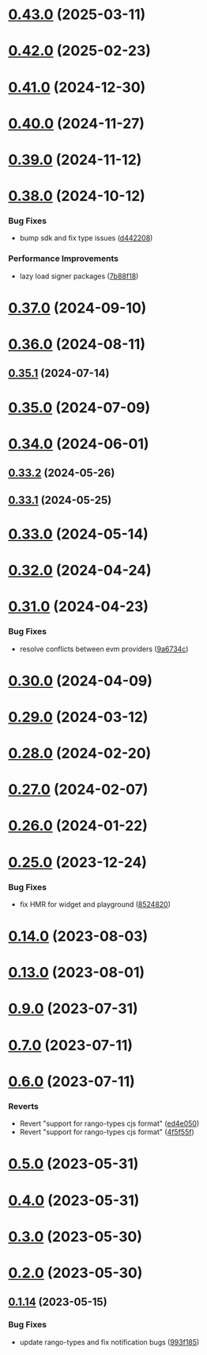 # [0.43.0](https://github.com/rango-exchange/rango-client/compare/provider-metamask@0.42.0...provider-metamask@0.43.0) (2025-03-11)



# [0.42.0](https://github.com/rango-exchange/rango-client/compare/provider-metamask@0.41.0...provider-metamask@0.42.0) (2025-02-23)



# [0.41.0](https://github.com/rango-exchange/rango-client/compare/provider-metamask@0.40.0...provider-metamask@0.41.0) (2024-12-30)



# [0.40.0](https://github.com/rango-exchange/rango-client/compare/provider-metamask@0.39.0...provider-metamask@0.40.0) (2024-11-27)



# [0.39.0](https://github.com/rango-exchange/rango-client/compare/provider-metamask@0.38.0...provider-metamask@0.39.0) (2024-11-12)



# [0.38.0](https://github.com/rango-exchange/rango-client/compare/provider-metamask@0.37.0...provider-metamask@0.38.0) (2024-10-12)


### Bug Fixes

* bump sdk and fix type issues ([d442208](https://github.com/rango-exchange/rango-client/commit/d4422083bf5dd27d5f509ce1db7f9560d05428c8))


### Performance Improvements

* lazy load signer packages ([7b88f18](https://github.com/rango-exchange/rango-client/commit/7b88f1834f7b29b4b81ab6c81a07bb88e8ccf55c))



# [0.37.0](https://github.com/rango-exchange/rango-client/compare/provider-metamask@0.36.0...provider-metamask@0.37.0) (2024-09-10)



# [0.36.0](https://github.com/rango-exchange/rango-client/compare/provider-metamask@0.35.1...provider-metamask@0.36.0) (2024-08-11)



## [0.35.1](https://github.com/rango-exchange/rango-client/compare/provider-metamask@0.35.0...provider-metamask@0.35.1) (2024-07-14)



# [0.35.0](https://github.com/rango-exchange/rango-client/compare/provider-metamask@0.33.2...provider-metamask@0.35.0) (2024-07-09)



# [0.34.0](https://github.com/rango-exchange/rango-client/compare/provider-metamask@0.33.2...provider-metamask@0.34.0) (2024-06-01)



## [0.33.2](https://github.com/rango-exchange/rango-client/compare/provider-metamask@0.33.1...provider-metamask@0.33.2) (2024-05-26)



## [0.33.1](https://github.com/rango-exchange/rango-client/compare/provider-metamask@0.33.0...provider-metamask@0.33.1) (2024-05-25)



# [0.33.0](https://github.com/rango-exchange/rango-client/compare/provider-metamask@0.32.0...provider-metamask@0.33.0) (2024-05-14)



# [0.32.0](https://github.com/rango-exchange/rango-client/compare/provider-metamask@0.31.0...provider-metamask@0.32.0) (2024-04-24)



# [0.31.0](https://github.com/rango-exchange/rango-client/compare/provider-metamask@0.30.0...provider-metamask@0.31.0) (2024-04-23)


### Bug Fixes

* resolve conflicts between evm providers ([9a6734c](https://github.com/rango-exchange/rango-client/commit/9a6734cf1537bf0504cf9058d4d775313a9e8e80))



# [0.30.0](https://github.com/rango-exchange/rango-client/compare/provider-metamask@0.29.0...provider-metamask@0.30.0) (2024-04-09)



# [0.29.0](https://github.com/rango-exchange/rango-client/compare/provider-metamask@0.28.0...provider-metamask@0.29.0) (2024-03-12)



# [0.28.0](https://github.com/rango-exchange/rango-client/compare/provider-metamask@0.27.0...provider-metamask@0.28.0) (2024-02-20)



# [0.27.0](https://github.com/rango-exchange/rango-client/compare/provider-metamask@0.26.0...provider-metamask@0.27.0) (2024-02-07)



# [0.26.0](https://github.com/rango-exchange/rango-client/compare/provider-metamask@0.25.0...provider-metamask@0.26.0) (2024-01-22)



# [0.25.0](https://github.com/rango-exchange/rango-client/compare/provider-metamask@0.23.0...provider-metamask@0.25.0) (2023-12-24)


### Bug Fixes

* fix HMR for widget and playground ([8524820](https://github.com/rango-exchange/rango-client/commit/8524820f10cf0b8921f3db0c4f620ff98daa4103))



# [0.14.0](https://github.com/rango-exchange/rango-client/compare/provider-metamask@0.13.0...provider-metamask@0.14.0) (2023-08-03)



# [0.13.0](https://github.com/rango-exchange/rango-client/compare/provider-metamask@0.12.0...provider-metamask@0.13.0) (2023-08-01)



# [0.9.0](https://github.com/rango-exchange/rango-client/compare/provider-metamask@0.8.0...provider-metamask@0.9.0) (2023-07-31)



# [0.7.0](https://github.com/rango-exchange/rango-client/compare/provider-metamask@0.6.0...provider-metamask@0.7.0) (2023-07-11)



# [0.6.0](https://github.com/rango-exchange/rango-client/compare/provider-metamask@0.5.0...provider-metamask@0.6.0) (2023-07-11)


### Reverts

* Revert "support for rango-types cjs format" ([ed4e050](https://github.com/rango-exchange/rango-client/commit/ed4e050bfc0dcde7aeffa6b0d73b02080a5721eb))
* Revert "support for rango-types cjs format" ([4f5f55f](https://github.com/rango-exchange/rango-client/commit/4f5f55f96e8daa329588b932b19c291c30f339c4))



# [0.5.0](https://github.com/rango-exchange/rango-client/compare/provider-metamask@0.4.0...provider-metamask@0.5.0) (2023-05-31)



# [0.4.0](https://github.com/rango-exchange/rango-client/compare/provider-metamask@0.3.0...provider-metamask@0.4.0) (2023-05-31)



# [0.3.0](https://github.com/rango-exchange/rango-client/compare/provider-metamask@0.2.0...provider-metamask@0.3.0) (2023-05-30)



# [0.2.0](https://github.com/rango-exchange/rango-client/compare/provider-metamask@0.1.15...provider-metamask@0.2.0) (2023-05-30)



## [0.1.14](https://github.com/rango-exchange/rango-client/compare/provider-metamask@0.1.13...provider-metamask@0.1.14) (2023-05-15)


### Bug Fixes

* update rango-types and fix notification bugs ([993f185](https://github.com/rango-exchange/rango-client/commit/993f185e0b8c5e5e15a2c65ba2d85d1f9c8daa90))



